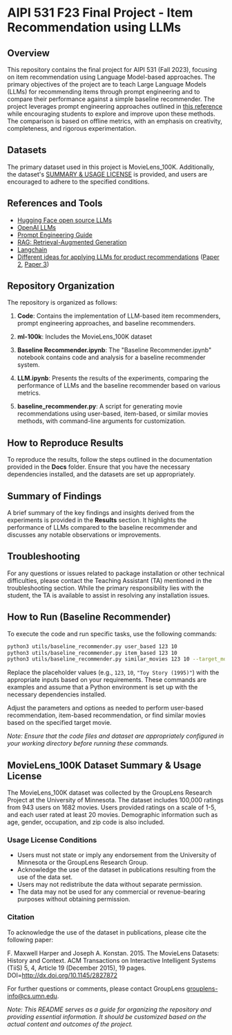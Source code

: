 # AIPI 531 F23 Final Project - Item Recommendation using LLMs

## Overview

This repository contains the final project for AIPI 531 (Fall 2023), focusing on item recommendation using Language Model-based approaches. The primary objectives of the project are to teach Large Language Models (LLMs) for recommending items through prompt engineering and to compare their performance against a simple baseline recommender. The project leverages prompt engineering approaches outlined in [this reference](https://arxiv.org/pdf/2304.03153.pdf) while encouraging students to explore and improve upon these methods. The comparison is based on offline metrics, with an emphasis on creativity, completeness, and rigorous experimentation.

## Datasets

The primary dataset used in this project is MovieLens_100K. Additionally, the dataset's [SUMMARY & USAGE LICENSE](#summary--usage-license) is provided, and users are encouraged to adhere to the specified conditions.

## References and Tools

- [Hugging Face open source LLMs](https://huggingface.co/blog/llama2)
- [OpenAI LLMs](https://openai.com/chatgpt)
- [Prompt Engineering Guide](https://www.promptingguide.ai)
- [RAG: Retrieval-Augmented Generation](https://arxiv.org/pdf/2005.11401.pdf)
- [Langchain](https://python.langchain.com/docs/get_started/introduction)
- [Different ideas for applying LLMs for product recommendations](https://arxiv.org/pdf/2303.14524.pdf) ([Paper 2](https://arxiv.org/pdf/2305.02182.pdf), [Paper 3](https://arxiv.org/pdf/2304.10149.pdf))

## Repository Organization

The repository is organized as follows:

1. **Code**: Contains the implementation of LLM-based item recommenders, prompt engineering approaches, and baseline recommenders.

2. **ml-100k**: Includes the MovieLens_100K dataset

3. **Baseline Recommender.ipynb**: The "Baseline Recommender.ipynb" notebook contains code and analysis for a baseline recommender system.

4. **LLM.ipynb**: Presents the results of the experiments, comparing the performance of LLMs and the baseline recommender based on various metrics.

5. **baseline_recommender.py**: A script for generating movie recommendations using user-based, item-based, or similar movies methods, with command-line arguments for customization.

## How to Reproduce Results

To reproduce the results, follow the steps outlined in the documentation provided in the **Docs** folder. Ensure that you have the necessary dependencies installed, and the datasets are set up appropriately.

## Summary of Findings

A brief summary of the key findings and insights derived from the experiments is provided in the **Results** section. It highlights the performance of LLMs compared to the baseline recommender and discusses any notable observations or improvements.

## Troubleshooting

For any questions or issues related to package installation or other technical difficulties, please contact the Teaching Assistant (TA) mentioned in the troubleshooting section. While the primary responsibility lies with the student, the TA is available to assist in resolving any installation issues.

## How to Run (Baseline Recommender)

To execute the code and run specific tasks, use the following commands:

```bash
python3 utils/baseline_recommender.py user_based 123 10
python3 utils/baseline_recommender.py item_based 123 10
python3 utils/baseline_recommender.py similar_movies 123 10 --target_movie_name "Toy Story (1995)"
```

Replace the placeholder values (e.g., `123`, `10`, `"Toy Story (1995)"`) with the appropriate inputs based on your requirements. These commands are examples and assume that a Python environment is set up with the necessary dependencies installed.

Adjust the parameters and options as needed to perform user-based recommendation, item-based recommendation, or find similar movies based on the specified target movie.

*Note: Ensure that the code files and dataset are appropriately configured in your working directory before running these commands.*

## MovieLens_100K Dataset Summary & Usage License

The MovieLens_100K dataset was collected by the GroupLens Research Project at the University of Minnesota. The dataset includes 100,000 ratings from 943 users on 1682 movies. Users provided ratings on a scale of 1-5, and each user rated at least 20 movies. Demographic information such as age, gender, occupation, and zip code is also included.

### Usage License Conditions

- Users must not state or imply any endorsement from the University of Minnesota or the GroupLens Research Group.
- Acknowledge the use of the dataset in publications resulting from the use of the data set.
- Users may not redistribute the data without separate permission.
- The data may not be used for any commercial or revenue-bearing purposes without obtaining permission.

### Citation

To acknowledge the use of the dataset in publications, please cite the following paper:

F. Maxwell Harper and Joseph A. Konstan. 2015. The MovieLens Datasets: History and Context. ACM Transactions on Interactive Intelligent Systems (TiiS) 5, 4, Article 19 (December 2015), 19 pages. DOI=http://dx.doi.org/10.1145/2827872

For further questions or comments, please contact GroupLens <grouplens-info@cs.umn.edu>.

*Note: This README serves as a guide for organizing the repository and providing essential information. It should be customized based on the actual content and outcomes of the project.*
